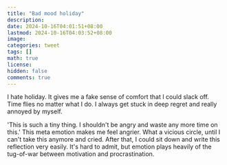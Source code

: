 ```yaml
---
title: "Bad mood holiday"
description: 
date: 2024-10-16T04:01:51+08:00
lastmod: 2024-10-16T04:03:52+08:00
image: 
categories: tweet
tags: []
math: true
license: 
hidden: false
comments: true
---
```


I hate holiday. It gives me a fake sense of comfort that I could slack off. Time flies no matter what I do. I always get stuck in deep regret and really annoyed by myself.

'This is such a tiny thing. I shouldn't be angry and waste any more time on this.' This meta emotion makes me feel angrier. What a vicious circle, until I can't take this anymore and cried. After that, I could sit down and write this reflection very easily. It's hard to admit, but emotion plays heavily of the tug-of-war between motivation and procrastination.

